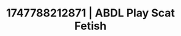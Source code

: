 ---
categories:
- Facial finish
- Sultry voice
- Erotic dance
- Simple sex
- Cheerleader roleplay
image: /assets/images/1747788212871.jpg
layout: post
seo:
  description: Featured content with artistic Scat Fetish, ABDL Play. HD images available.
  keywords: Scat Fetish, ABDL Play
  og_image: /assets/images/1747788212871.jpg
  schema_type: VisualArtwork
tags:
- ABDL Play
- Scat Fetish
- '#1747788212871'
title: 1747788212871 | ABDL Play Scat Fetish
---